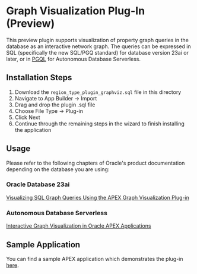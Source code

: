 # Graph Visualization Plug-In (Preview)

This preview plugin supports visualization of property graph queries in the database as an interactive network graph. 
The queries can be expressed in SQL (specifically the new SQL/PGQ standard) for database version 23ai or later, or in 
[PGQL](https://pgql-lang.org/) for Autonomous Database Serverless.

## Installation Steps

1. Download the `region_type_plugin_graphviz.sql` file in this directory
2. Navigate to App Builder -> Import
3. Drag and drop the plugin .sql file 
4. Choose File Type -> Plug-in 
5. Click Next
6. Continue through the remaining steps in the wizard to finish installing the application

## Usage

Please refer to the following chapters of Oracle's product documentation depending on the database you are using:

### Oracle Database 23ai

[Visualizing SQL Graph Queries Using the APEX Graph Visualization Plug-in](https://docs.oracle.com/pls/topic/lookup?ctx=property-graph-latest&id=apex-plugin-on-premises)

### Autonomous Database Serverless

[Interactive Graph Visualization in Oracle APEX Applications](https://docs.oracle.com/pls/topic/lookup?ctx=en/cloud/paas/autonomous-database&id=apex-plugin-adb)

## Sample Application

You can find a sample APEX application which demonstrates the plug-in [here](/sample-apps/sample-graph-visualizations).
